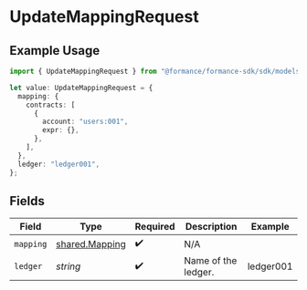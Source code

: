 # UpdateMappingRequest

## Example Usage

```typescript
import { UpdateMappingRequest } from "@formance/formance-sdk/sdk/models/operations";

let value: UpdateMappingRequest = {
  mapping: {
    contracts: [
      {
        account: "users:001",
        expr: {},
      },
    ],
  },
  ledger: "ledger001",
};
```

## Fields

| Field                                                   | Type                                                    | Required                                                | Description                                             | Example                                                 |
| ------------------------------------------------------- | ------------------------------------------------------- | ------------------------------------------------------- | ------------------------------------------------------- | ------------------------------------------------------- |
| `mapping`                                               | [shared.Mapping](../../../sdk/models/shared/mapping.md) | :heavy_check_mark:                                      | N/A                                                     |                                                         |
| `ledger`                                                | *string*                                                | :heavy_check_mark:                                      | Name of the ledger.                                     | ledger001                                               |